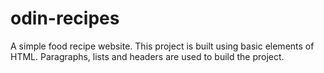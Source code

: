 # odin-recipes

A simple food recipe website. This project is built using basic elements of HTML.
Paragraphs, lists and headers are used to build the project.